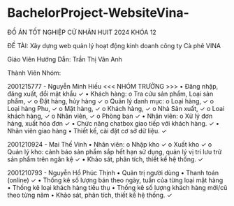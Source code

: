 # BachelorProject-WebsiteVina-
ĐỒ ÁN TỐT NGHIỆP CỬ NHÂN HUIT 2024 KHÓA 12

ĐỀ TÀI: Xây dựng web quản lý hoạt động kinh doanh công ty Cà phê VINA

Giáo Viên Hướng Dẫn: Trần Thị Vân Anh

Thành Viên Nhóm:

2001215777 - Nguyễn Minh Hiếu <<< NHÓM TRƯỞNG >>>
•	Đăng nhập, đăng xuất, đổi mật khẩu ✓
•	Khách hàng:
  o	Tra cứu sản phẩm, Loại sản phẩm, ✓
  o	Đặt hàng, hủy hàng ✓
  o	Quản lý danh mục:
  o	Loại hàng, ✓
  o	Loại hàng Phu, ✓
  o	Mặt hàng, ✓
  o	Khách hàng, ✓
  o	Nhà Sản xuất, ✓
  o	Loai khách hàng, ✓
  o	Nhân viên, ✓
  o	Phòng ban ✓
  •	Nhân viên:
  o	Xử lý đơn hàng, xuất hóa đơn ✓
•	Chức năng chatbox giao tiếp với khách hàng. ✓
•	Nhân viên giao hàng
•	Thiết kế, cài đặt cơ sở dữ liệu. ✓

2001210924 - Mai Thế Vinh
•	Nhân viên:
  o	Nhập kho ✓
  o	Xuất kho ✓
  o	Quản lý kho: cảnh báo sản phẩm sắp hết hạn sử dụng, quản lý vị trí lưu trữ sản phẩm trên ngăn kệ ✓
•	Khảo sát, phân tích, thiết kế hệ thống. ✓

2001210793 - Nguyễn Hồ Phúc Thịnh
•	Quản trị người dùng
•	Thanh toán (online) ✓
•	Thống kê số lượng bán theo ngày, tuần của từng loại mặt hàng
•	Thống kê loại khách hàng tiêu thụ
•	Thống kê số lượng khách hàng mới/cũ theo từng năm
•	Khảo sát, phân tích, thiết kế hệ thống. ✓
